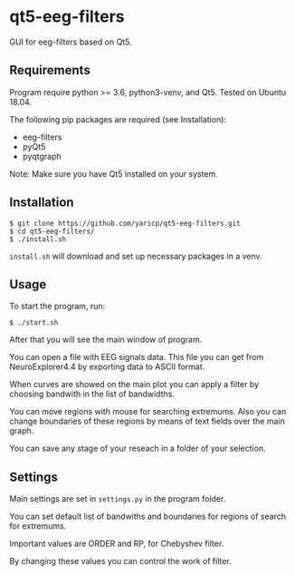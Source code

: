 # qt5-eeg-filters

GUI for eeg-filters based on Qt5.

## Requirements

Program require python >= 3.6, python3-venv, and Qt5.
Tested on Ubuntu 18.04.

The following pip packages are required (see Installation):

* eeg-filters
* pyQt5
* pyqtgraph

Note: Make sure you have Qt5 installed on your system.

## Installation



```
$ git clone https://github.com/yaricp/qt5-eeg-filters.git
$ cd qt5-eeg-filters/
$ ./install.sh
```

`install.sh` will download and set up necessary packages in a venv.

## Usage

To start the program, run:

```
$ ./start.sh
```

After that you will see the main window of program.

You can open a file with EEG signals data.
This file you can get from NeuroExplorer4.4 by exporting data to ASCII format.

When curves are showed on the main plot you can apply a filter by choosing bandwith in the list of bandwidths.

You can move regions with mouse for searching extremums. Also you can change boundaries of these regions by means of text fields over the main graph.

You can save any stage of your reseach in a folder of your selection.


## Settings

Main settings are set in `settings.py` in the program folder.

You can set default list of bandwiths and boundaries for regions of search for extremums.

Important values are ORDER and RP, for Chebyshev filter.

By changing these values you can control the work of filter.
